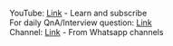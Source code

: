 YouTube: [Link](https://www.youtube.com/@DevopsWorking) - Learn and subscribe <br />
For daily QnA/Interview question: [Link](https://youtube.com/playlist?list=PLBueXmLs5wEOoNp2Gs00DT-WZWKsur0e-&si=Z0jNyeB1HpYpyzq7) <br/>
Channel: [Link](https://whatsapp.com/channel/0029VaWc9lVF6sn82XnXhD3S) - From Whatsapp channels

